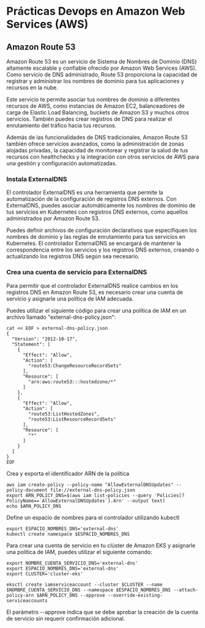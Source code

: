 # Prácticas Devops en Amazon Web Services (AWS)
## Amazon Route 53

Amazon Route 53 es un servicio de Sistema de Nombres de Dominio (DNS) altamente escalable y confiable ofrecido por Amazon Web Services (AWS). Como servicio de DNS administrado, Route 53 proporciona la capacidad de registrar y administrar los nombres de dominio para tus aplicaciones y recursos en la nube.

Este servicio te permite asociar tus nombres de dominio a diferentes recursos de AWS, como instancias de Amazon EC2, balanceadores de carga de Elastic Load Balancing, buckets de Amazon S3 y muchos otros servicios. También puedes crear registros de DNS para realizar el enrutamiento del tráfico hacia tus recursos.

Además de las funcionalidades de DNS tradicionales, Amazon Route 53 también ofrece servicios avanzados, como la administración de zonas alojadas privadas, la capacidad de monitorear y registrar la salud de tus recursos con healthchecks y la integración con otros servicios de AWS para una gestión y configuración automatizadas.

### Instala ExternalDNS

El controlador ExternalDNS es una herramienta que permite la automatización de la configuración de registros DNS externos. Con ExternalDNS, puedes asociar automáticamente los nombres de dominio de tus servicios en Kubernetes con registros DNS externos, como aquellos administrados por Amazon Route 53.

Puedes definir archivos de configuración declarativos que especifiquen los nombres de dominio y las reglas de enrutamiento para tus servicios en Kubernetes. El controlador ExternalDNS se encargará de mantener la correspondencia entre los servicios y los registros DNS externos, creando o actualizando los registros DNS según sea necesario.

### Crea una cuenta de servicio para ExternalDNS

Para permitir que el controlador ExternalDNS realice cambios en los registros DNS en Amazon Route 53, es necesario crear una cuenta de servicio y asignarle una política de IAM adecuada.

Puedes utilizar el siguiente código para crear una política de IAM en un archivo llamado "external-dns-policy.json":

```shell
cat << EOF > external-dns-policy.json
{
  "Version": "2012-10-17",
  "Statement": [
    {
      "Effect": "Allow",
      "Action": [
        "route53:ChangeResourceRecordSets"
      ],
      "Resource": [
        "arn:aws:route53:::hostedzone/*"
      ]
    },
    {
      "Effect": "Allow",
      "Action": [
        "route53:ListHostedZones",
        "route53:ListResourceRecordSets"
      ],
      "Resource": [
        "*"
      ]
    }
  ]
}
EOF
```

Crea y exporta el identificador ARN de la política

```shell
aws iam create-policy --policy-name "AllowExternalDNSUpdates" --policy-document file://external-dns-policy.json
export ARN_POLICY_DNS=$(aws iam list-policies --query 'Policies[?PolicyName==`AllowExternalDNSUpdates`].Arn' --output text)
echo $ARN_POLICY_DNS
```

Define un espacio de nombres para el controlador utilizando kubectl

```shell
export ESPACIO_NOMBRES_DNS='external-dns'
kubectl create namespace $ESPACIO_NOMBRES_DNS
```


Para crear una cuenta de servicio en tu clúster de Amazon EKS y asignarle una política de IAM, puedes utilizar el siguiente comando:

```shell
export NOMBRE_CUENTA_SERVICIO_DNS='external-dns'
export ESPACIO_NOMBRES_DNS='external-dns'
export CLUSTER='cluster-eks'

eksctl create iamserviceaccount --cluster $CLUSTER --name $NOMBRE_CUENTA_SERVICIO_DNS --namespace $ESPACIO_NOMBRES_DNS --attach-policy-arn $ARN_POLICY_DNS --approve --override-existing-serviceaccounts
```
El parámetro --approve indica que se debe aprobar la creación de la cuenta de servicio sin requerir confirmación adicional.